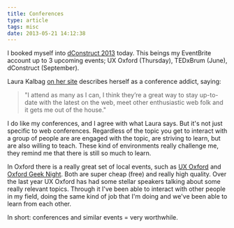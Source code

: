 ```yaml
---
title: Conferences
type: article
tags: misc
date: 2013-05-21 14:12:38
---
```

<p> I booked myself into <a href="http://dconstruct.org" target="_blank">dConstruct 2013</a> today. This beings my EventBrite account up to 3 upcoming events; UX Oxford (Thursday), TEDxBrum (June), dConstruct (September).</p><p> Laura Kalbag <a href="http://laurakalbag.com/conferences/" target="_blank">on her site</a> describes herself as a conference addict, saying:</p><blockquote> <p> &quot;I attend as many as I can, I think they&rsquo;re a great way to stay up-to-date with the latest on the web, meet other enthusiastic web folk and it gets me out of the house.&quot;</p></blockquote><p> I do like my conferences, and I agree with what Laura says. But it&#39;s not just specific to web conferences. Regardless of the topic you get to interact with a group of people are are engaged with the topic, are striving to learn, but are also willing to teach. These kind of environments really challenge me, they remind me that there is still so much to learn.</p><p> In Oxford there is a really great set of local events, such as <a href="http://uxoxford.co.uk/" target="_blank">UX Oxford</a> and <a href="http://oxford.geeknights.net/" target="_blank">Oxford Geek Night</a>. Both are super cheap (free) and really high quality. Over the last year UX Oxford has had some stellar speakers talking about some really relevant topics. Through it I&#39;ve been able to interact with other people in my field, doing the same kind of job that I&#39;m doing and we&#39;ve been able to learn from each other.</p><p> In short: conferences and similar events = very worthwhile.</p>

